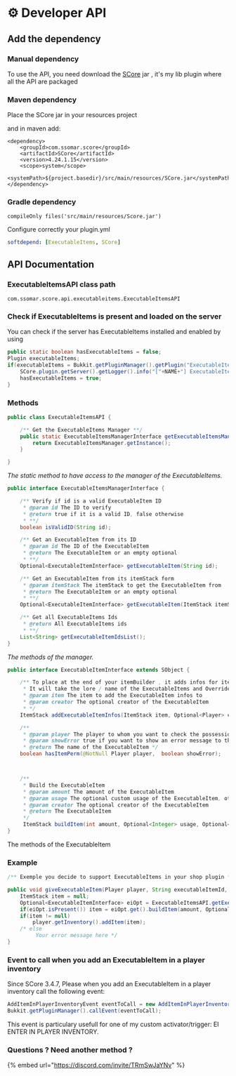 # ⚙️ Developer API

## Add the dependency

### Manual dependency

To use the API, you need download the [SCore](https://modrinth.com/plugin/score) jar , it's my lib plugin where all the API are packaged

### Maven dependency

Place the SCore jar in your resources project

and in maven add:

```
<dependency>
    <groupId>com.ssomar.score</groupId>
    <artifactId>SCore</artifactId>
    <version>4.24.1.15</version>
    <scope>system</scope>
    <systemPath>${project.basedir}/src/main/resources/SCore.jar</systemPath>
</dependency>
```

### Gradle dependency

```
compileOnly files('src/main/resources/Score.jar')
```

Configure correctly your plugin.yml

```yaml
softdepend: [ExecutableItems, SCore]
```

## API Documentation

### ExecutableItemsAPI class path

`com.ssomar.score.api.executableitems.ExecutableItemsAPI`

### Check if ExecutableItems is present and loaded on the server

You can check if the server has ExecutableItems installed and enabled by using

```java
public static boolean hasExecutableItems = false;
Plugin executableItems;
if(executableItems = Bukkit.getPluginManager().getPlugin("ExecutableItems") != null && executableItems.isEnabled()) {
    SCore.plugin.getServer().getLogger().info("["+NAME+"] ExecutableItems hooked !");
    hasExecutableItems = true;
}
```



### Methods

```java
public class ExecutableItemsAPI {

    /** Get the ExecutableItems Manager **/
    public static ExecutableItemsManagerInterface getExecutableItemsManager() {
        return ExecutableItemsManager.getInstance();
    }

}
```

_The static method to have access to the manager of the ExecutableItems._



```java
public interface ExecutableItemsManagerInterface {

    /** Verify if id is a valid ExecutableItem ID
     * @param id The ID to verify
     * @return true if it is a valid ID, false otherwise
     * **/
    boolean isValidID(String id);

    /** Get an ExecutableItem from its ID
     * @param id The ID of the ExecutableItem
     * @return The ExecutableItem or an empty optional
     * **/
    Optional<ExecutableItemInterface> getExecutableItem(String id);

    /** Get an ExecutableItem from its itemStack form
     * @param itemStack The itemStack to get the ExecutableItem from
     * @return The ExecutableItem or an empty optional
     * **/
    Optional<ExecutableItemInterface> getExecutableItem(ItemStack itemStack);

    /** Get all ExecutableItems Ids
     * @return All ExecutableItems ids
     * **/
    List<String> getExecutableItemIdsList();
}
```

_The methods of the manager._



```java
public interface ExecutableItemInterface extends SObject {

    /** To place at the end of your itemBuilder , it adds infos for item to be recognized as an ExecutableItem
     * It will take the lore / name of the ExecutableItems and Override yours (But it doesn't override the customModeldata tag)
     * @param item The item to add the ExecutableItem infos to
     * @param creator The optional creator of the ExecutableItem
     * */
    ItemStack addExecutableItemInfos(ItemStack item, Optional<Player> creator);

    /**
     * @param player The player to whom you want to check the possession of the permission
     * @param showError true if you want to show an error message to the player if he doesn't have the permission
     * @return The name of the ExecutableItem */
    boolean hasItemPerm(@NotNull Player player,  boolean showError);



    /**
     * Build the ExecutableItem
     * @param amount The amount of the ExecutableItem
     * @param usage The optional custom usage of the ExecutableItem, otherwise it will use the default one
     * @param creator The optional creator of the ExecutableItem
     * @return The ExecutableItem
     */
     ItemStack buildItem(int amount, Optional<Integer> usage, Optional<Player> creator);
}
```

The methods of the ExecutableItem



### Example

```java
/** Exemple you decide to support ExecutableItems in your shop plugin **/

public void giveExecutableItem(Player player, String executableItemId, int amount){
    ItemStack item = null;
    Optional<ExecutableItemInterface> eiOpt = ExecutableItemsAPI.getExecutableItemsManager().getExecutableItem(executableItemId);
    if(eiOpt.isPresent()) item = eiOpt.get().buildItem(amount, Optional.empty(), Optional.of(player));
    if(item != null)
        player.getInventory().addItem(item);
    /* else
         Your error message here */
}
```



### Event to call when you add an ExecutableItem in a player inventory

Since SCore 3.4.7, Please when you add an ExecutableItem in a player inventory call the following event:

```java
AddItemInPlayerInventoryEvent eventToCall = new AddItemInPlayerInventoryEvent(player, itemStack, firstEmptySlot);
Bukkit.getPluginManager().callEvent(eventToCall);
```

This event is particulary usefull for one of my custom activator/trigger:  EI ENTER IN PLAYER INVENTORY.

### Questions ? Need another method ?

{% embed url="https://discord.com/invite/TRmSwJaYNv" %}
